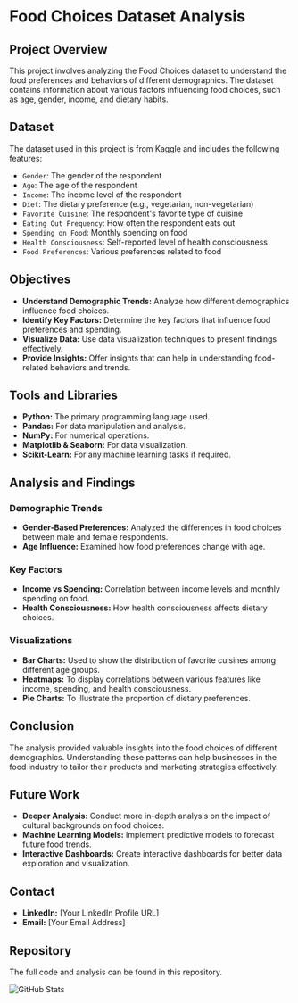 # Food Choices Dataset Analysis

## Project Overview
This project involves analyzing the Food Choices dataset to understand the food preferences and behaviors of different demographics. The dataset contains information about various factors influencing food choices, such as age, gender, income, and dietary habits.

## Dataset
The dataset used in this project is from Kaggle and includes the following features:
- `Gender`: The gender of the respondent
- `Age`: The age of the respondent
- `Income`: The income level of the respondent
- `Diet`: The dietary preference (e.g., vegetarian, non-vegetarian)
- `Favorite Cuisine`: The respondent's favorite type of cuisine
- `Eating Out Frequency`: How often the respondent eats out
- `Spending on Food`: Monthly spending on food
- `Health Consciousness`: Self-reported level of health consciousness
- `Food Preferences`: Various preferences related to food

## Objectives
- **Understand Demographic Trends:** Analyze how different demographics influence food choices.
- **Identify Key Factors:** Determine the key factors that influence food preferences and spending.
- **Visualize Data:** Use data visualization techniques to present findings effectively.
- **Provide Insights:** Offer insights that can help in understanding food-related behaviors and trends.

## Tools and Libraries
- **Python:** The primary programming language used.
- **Pandas:** For data manipulation and analysis.
- **NumPy:** For numerical operations.
- **Matplotlib & Seaborn:** For data visualization.
- **Scikit-Learn:** For any machine learning tasks if required.

## Analysis and Findings
### Demographic Trends
- **Gender-Based Preferences:** Analyzed the differences in food choices between male and female respondents.
- **Age Influence:** Examined how food preferences change with age.

### Key Factors
- **Income vs Spending:** Correlation between income levels and monthly spending on food.
- **Health Consciousness:** How health consciousness affects dietary choices.

### Visualizations
- **Bar Charts:** Used to show the distribution of favorite cuisines among different age groups.
- **Heatmaps:** To display correlations between various features like income, spending, and health consciousness.
- **Pie Charts:** To illustrate the proportion of dietary preferences.

## Conclusion
The analysis provided valuable insights into the food choices of different demographics. Understanding these patterns can help businesses in the food industry to tailor their products and marketing strategies effectively.

## Future Work
- **Deeper Analysis:** Conduct more in-depth analysis on the impact of cultural backgrounds on food choices.
- **Machine Learning Models:** Implement predictive models to forecast future food trends.
- **Interactive Dashboards:** Create interactive dashboards for better data exploration and visualization.

## Contact
- **LinkedIn:** [Your LinkedIn Profile URL]
- **Email:** [Your Email Address]

## Repository
The full code and analysis can be found in this repository.

![GitHub Stats](https://github-readme-stats.vercel.app/api?username=your-username&show_icons=true&theme=radical)
